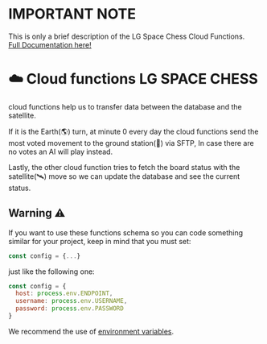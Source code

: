 # IMPORTANT NOTE
This is only a brief description of the LG Space Chess Cloud Functions.<br>
[Full Documentation here!](./Documentation.pdf)

# ☁️ Cloud functions LG SPACE CHESS
cloud functions help us to transfer data between the database and the satellite. 

If it is the Earth(🌎) turn, at minute 0 every day the cloud functions send the most voted movement to the ground station(📡) via SFTP, In case there are no votes an AI will play instead.

Lastly, the other cloud function tries to fetch the board status with the satellite(🛰️) move so we can update the database and see the current status.


## Warning ⚠️
If you want to use these functions schema so you can code something similar for your project, keep in mind that you must set:
```javascript
const config = {...}
```

just like the following one:

```javascript
const config = {
  host: process.env.ENDPOINT,
  username: process.env.USERNAME,
  password: process.env.PASSWORD
}
```

We recommend the use of [environment variables](https://medium.com/the-node-js-collection/making-your-node-js-work-everywhere-with-environment-variables-2da8cdf6e786). 